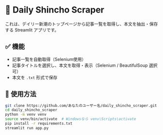 # 📰 Daily Shincho Scraper

これは、デイリー新潮のトップページから記事一覧を取得し、本文を抽出・保存する Streamlit アプリです。

## ✅ 機能

- 記事一覧を自動取得（Selenium使用）
- 記事タイトルを選択し、本文を取得・表示（Selenium / BeautifulSoup 選択可）
- 本文を `.txt` 形式で保存

## 🚀 使用方法

```bash
git clone https://github.com/あなたのユーザー名/daily_shincho_scraper.git
cd daily_shincho_scraper
python -m venv venv
source venv/bin/activate  # Windowsなら venv\Scripts\activate
pip install -r requirements.txt
streamlit run app.py

